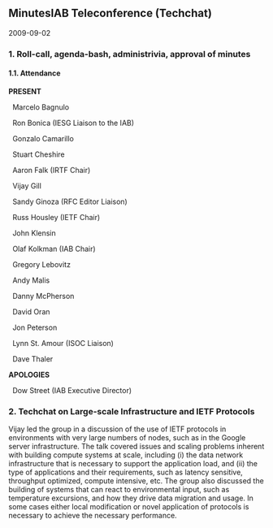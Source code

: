 
MinutesIAB Teleconference (Techchat)
------------------------------------


2009-09-02


### 1. Roll-call, agenda-bash, administrivia, approval of minutes


#### 1.1. Attendance


**PRESENT**  

  Marcelo Bagnulo  

  Ron Bonica (IESG Liaison to the IAB)  

  Gonzalo Camarillo  

  Stuart Cheshire  

  Aaron Falk (IRTF Chair)  

  Vijay Gill  

  Sandy Ginoza (RFC Editor Liaison)  

  Russ Housley (IETF Chair)  

  John Klensin  

  Olaf Kolkman (IAB Chair)  

  Gregory Lebovitz  

  Andy Malis  

  Danny McPherson  

  David Oran  

  Jon Peterson  

  Lynn St. Amour (ISOC Liaison)  

  Dave Thaler  

**APOLOGIES**  

  Dow Street (IAB Executive Director)


### 2. Techchat on Large-scale Infrastructure and IETF Protocols


Vijay led the group in a discussion of the use of IETF protocols in environments with very large numbers of nodes, such as in the Google server infrastructure. The talk covered issues and scaling problems inherent with building compute systems at scale, including (i) the data network infrastructure that is necessary to support the application load, and (ii) the type of applications and their requirements, such as latency sensitive, throughput optimized, compute intensive, etc. The group also discussed the building of systems that can react to environmental input, such as temperature excursions, and how they drive data migration and usage. In some cases either local modification or novel application of protocols is necessary to achieve the necessary performance.


